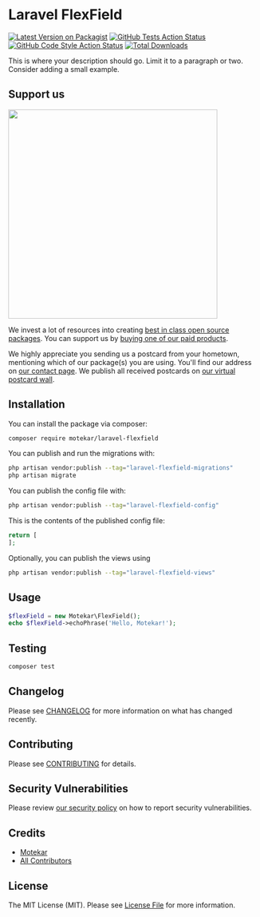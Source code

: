 # Laravel FlexField

[![Latest Version on Packagist](https://img.shields.io/packagist/v/motekar/laravel-flexfield.svg?style=flat-square)](https://packagist.org/packages/motekar/laravel-flexfield)
[![GitHub Tests Action Status](https://img.shields.io/github/actions/workflow/status/motekar/laravel-flexfield/run-tests.yml?branch=main&label=tests&style=flat-square)](https://github.com/motekar/laravel-flexfield/actions?query=workflow%3Arun-tests+branch%3Amain)
[![GitHub Code Style Action Status](https://img.shields.io/github/actions/workflow/status/motekar/laravel-flexfield/fix-php-code-style-issues.yml?branch=main&label=code%20style&style=flat-square)](https://github.com/motekar/laravel-flexfield/actions?query=workflow%3A"Fix+PHP+code+style+issues"+branch%3Amain)
[![Total Downloads](https://img.shields.io/packagist/dt/motekar/laravel-flexfield.svg?style=flat-square)](https://packagist.org/packages/motekar/laravel-flexfield)

This is where your description should go. Limit it to a paragraph or two. Consider adding a small example.

## Support us

[<img src="https://github-ads.s3.eu-central-1.amazonaws.com/laravel-flexfield.jpg?t=1" width="419px" />](https://spatie.be/github-ad-click/laravel-flexfield)

We invest a lot of resources into creating [best in class open source packages](https://spatie.be/open-source). You can support us by [buying one of our paid products](https://spatie.be/open-source/support-us).

We highly appreciate you sending us a postcard from your hometown, mentioning which of our package(s) you are using. You'll find our address on [our contact page](https://spatie.be/about-us). We publish all received postcards on [our virtual postcard wall](https://spatie.be/open-source/postcards).

## Installation

You can install the package via composer:

```bash
composer require motekar/laravel-flexfield
```

You can publish and run the migrations with:

```bash
php artisan vendor:publish --tag="laravel-flexfield-migrations"
php artisan migrate
```

You can publish the config file with:

```bash
php artisan vendor:publish --tag="laravel-flexfield-config"
```

This is the contents of the published config file:

```php
return [
];
```

Optionally, you can publish the views using

```bash
php artisan vendor:publish --tag="laravel-flexfield-views"
```

## Usage

```php
$flexField = new Motekar\FlexField();
echo $flexField->echoPhrase('Hello, Motekar!');
```

## Testing

```bash
composer test
```

## Changelog

Please see [CHANGELOG](CHANGELOG.md) for more information on what has changed recently.

## Contributing

Please see [CONTRIBUTING](CONTRIBUTING.md) for details.

## Security Vulnerabilities

Please review [our security policy](../../security/policy) on how to report security vulnerabilities.

## Credits

- [Motekar](https://github.com/motekar)
- [All Contributors](../../contributors)

## License

The MIT License (MIT). Please see [License File](LICENSE.md) for more information.
